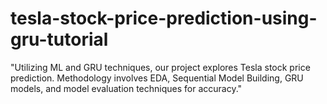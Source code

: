 # tesla-stock-price-prediction-using-gru-tutorial
"Utilizing ML and GRU techniques, our project explores Tesla stock price prediction. Methodology involves EDA, Sequential Model Building, GRU models, and model evaluation techniques for accuracy."
